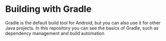 # Building with Gradle

Gradle is the default build tool for Android, but you can also use it for other Java projects. In this repository you can see the basics of Gradle, such as dependency management and build automation
